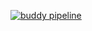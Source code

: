 [![buddy pipeline](https://app.buddy.works/abood687242/events-1/pipelines/pipeline/249944/badge.svg?token=a3e20b17ef96d4316ba784c224532b975649992e68a5c3dc987766a6b47c476d "buddy pipeline")](https://app.buddy.works/abood687242/events-1/pipelines/pipeline/249944)
